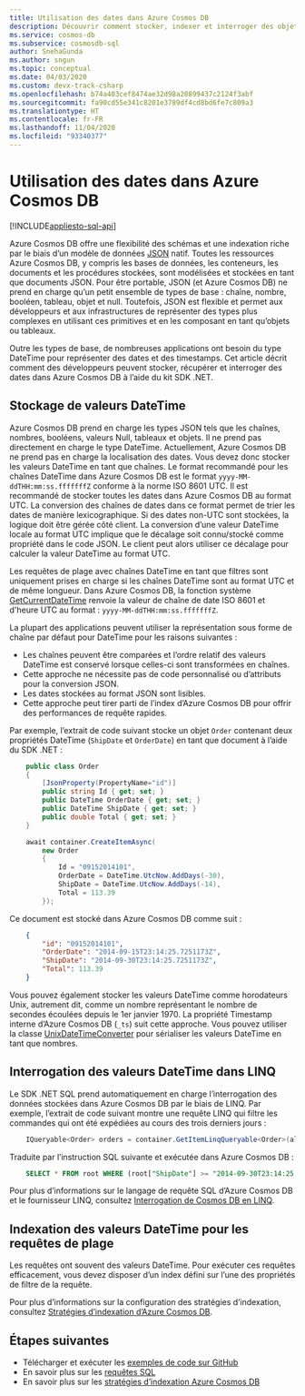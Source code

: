 ```yaml
---
title: Utilisation des dates dans Azure Cosmos DB
description: Découvrir comment stocker, indexer et interroger des objets DataTime dans Azure Cosmos DB
ms.service: cosmos-db
ms.subservice: cosmosdb-sql
author: SnehaGunda
ms.author: sngun
ms.topic: conceptual
ms.date: 04/03/2020
ms.custom: devx-track-csharp
ms.openlocfilehash: b74a403cef8474ae32d98a20899437c2124f3abf
ms.sourcegitcommit: fa90cd55e341c8201e3789df4cd8bd6fe7c809a3
ms.translationtype: HT
ms.contentlocale: fr-FR
ms.lasthandoff: 11/04/2020
ms.locfileid: "93340377"
---
```

# <a name="working-with-dates-in-azure-cosmos-db"></a>Utilisation des dates dans Azure Cosmos DB
[!INCLUDE[appliesto-sql-api](includes/appliesto-sql-api.md)]

Azure Cosmos DB offre une flexibilité des schémas et une indexation riche par le biais d’un modèle de données [JSON](https://www.json.org) natif. Toutes les ressources Azure Cosmos DB, y compris les bases de données, les conteneurs, les documents et les procédures stockées, sont modélisées et stockées en tant que documents JSON. Pour être portable, JSON (et Azure Cosmos DB) ne prend en charge qu’un petit ensemble de types de base : chaîne, nombre, booléen, tableau, objet et null. Toutefois, JSON est flexible et permet aux développeurs et aux infrastructures de représenter des types plus complexes en utilisant ces primitives et en les composant en tant qu’objets ou tableaux.

Outre les types de base, de nombreuses applications ont besoin du type DateTime pour représenter des dates et des timestamps. Cet article décrit comment des développeurs peuvent stocker, récupérer et interroger des dates dans Azure Cosmos DB à l’aide du kit SDK .NET.

## <a name="storing-datetimes"></a>Stockage de valeurs DateTime

Azure Cosmos DB prend en charge les types JSON tels que les chaînes, nombres, booléens, valeurs Null, tableaux et objets. Il ne prend pas directement en charge le type DateTime. Actuellement, Azure Cosmos DB ne prend pas en charge la localisation des dates. Vous devez donc stocker les valeurs DateTime en tant que chaînes. Le format recommandé pour les chaînes DateTime dans Azure Cosmos DB est le format `yyyy-MM-ddTHH:mm:ss.fffffffZ` conforme à la norme ISO 8601 UTC. Il est recommandé de stocker toutes les dates dans Azure Cosmos DB au format UTC. La conversion des chaînes de dates dans ce format permet de trier les dates de manière lexicographique. Si des dates non-UTC sont stockées, la logique doit être gérée côté client. La conversion d’une valeur DateTime locale au format UTC implique que le décalage soit connu/stocké comme propriété dans le code JSON. Le client peut alors utiliser ce décalage pour calculer la valeur DateTime au format UTC.

Les requêtes de plage avec chaînes DateTime en tant que filtres sont uniquement prises en charge si les chaînes DateTime sont au format UTC et de même longueur. Dans Azure Cosmos DB, la fonction système [GetCurrentDateTime](sql-query-getcurrentdatetime.md) renvoie la valeur de chaîne de date ISO 8601 et d'heure UTC au format : `yyyy-MM-ddTHH:mm:ss.fffffffZ`.

La plupart des applications peuvent utiliser la représentation sous forme de chaîne par défaut pour DateTime pour les raisons suivantes :

* Les chaînes peuvent être comparées et l’ordre relatif des valeurs DateTime est conservé lorsque celles-ci sont transformées en chaînes.
* Cette approche ne nécessite pas de code personnalisé ou d’attributs pour la conversion JSON.
* Les dates stockées au format JSON sont lisibles.
* Cette approche peut tirer parti de l’index d’Azure Cosmos DB pour offrir des performances de requête rapides.

Par exemple, l’extrait de code suivant stocke un objet `Order` contenant deux propriétés DateTime (`ShipDate` et `OrderDate`) en tant que document à l’aide du SDK .NET :

```csharp
    public class Order
    {
        [JsonProperty(PropertyName="id")]
        public string Id { get; set; }
        public DateTime OrderDate { get; set; }
        public DateTime ShipDate { get; set; }
        public double Total { get; set; }
    }

    await container.CreateItemAsync(
        new Order
        {
            Id = "09152014101",
            OrderDate = DateTime.UtcNow.AddDays(-30),
            ShipDate = DateTime.UtcNow.AddDays(-14),
            Total = 113.39
        });
```

Ce document est stocké dans Azure Cosmos DB comme suit :

```json
    {
        "id": "09152014101",
        "OrderDate": "2014-09-15T23:14:25.7251173Z",
        "ShipDate": "2014-09-30T23:14:25.7251173Z",
        "Total": 113.39
    }
```  

Vous pouvez également stocker les valeurs DateTime comme horodateurs Unix, autrement dit, comme un nombre représentant le nombre de secondes écoulées depuis le 1er janvier 1970. La propriété Timestamp interne d’Azure Cosmos DB (`_ts`) suit cette approche. Vous pouvez utiliser la classe [UnixDateTimeConverter](/dotnet/api/microsoft.azure.documents.unixdatetimeconverter) pour sérialiser les valeurs DateTime en tant que nombres.

## <a name="querying-datetimes-in-linq"></a>Interrogation des valeurs DateTime dans LINQ

Le SDK .NET SQL prend automatiquement en charge l’interrogation des données stockées dans Azure Cosmos DB par le biais de LINQ. Par exemple, l’extrait de code suivant montre une requête LINQ qui filtre les commandes qui ont été expédiées au cours des trois derniers jours :

```csharp
    IQueryable<Order> orders = container.GetItemLinqQueryable<Order>(allowSynchronousQueryExecution: true).Where(o => o.ShipDate >= DateTime.UtcNow.AddDays(-3));
```

Traduite par l’instruction SQL suivante et exécutée dans Azure Cosmos DB :

```sql
    SELECT * FROM root WHERE (root["ShipDate"] >= "2014-09-30T23:14:25.7251173Z")
```

Pour plus d’informations sur le langage de requête SQL d’Azure Cosmos DB et le fournisseur LINQ, consultez [Interrogation de Cosmos DB en LINQ](sql-query-linq-to-sql.md).

## <a name="indexing-datetimes-for-range-queries"></a>Indexation des valeurs DateTime pour les requêtes de plage

Les requêtes ont souvent des valeurs DateTime. Pour exécuter ces requêtes efficacement, vous devez disposer d’un index défini sur l’une des propriétés de filtre de la requête.

Pour plus d’informations sur la configuration des stratégies d’indexation, consultez [Stratégies d’indexation d’Azure Cosmos DB](index-policy.md). 

## <a name="next-steps"></a>Étapes suivantes

* Télécharger et exécuter les [exemples de code sur GitHub](https://github.com/Azure/azure-documentdb-dotnet/tree/master/samples/code-samples)
* En savoir plus sur les [requêtes SQL](sql-query-getting-started.md)
* En savoir plus sur les [stratégies d’indexation Azure Cosmos DB](index-policy.md)